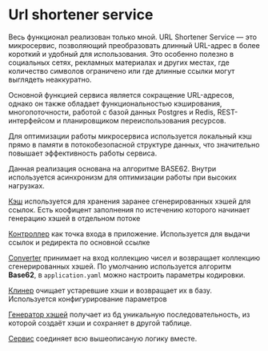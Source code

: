 # Url shortener service
Весь функционал реализован только мной. URL Shortener Service — это микросервис, позволяющий преобразовать длинный URL-адрес в более короткий и удобный для использования. Это особенно полезно в социальных сетях, рекламных материалах и других местах, где количество символов ограничено или где длинные ссылки могут выглядеть неаккуратно.

Основной функцией сервиса является сокращение URL-адресов, однако он также обладает функциональностью кэширования, многопоточности, работой с базой данных Postgres и Redis, REST-интерфейсом и планировщиком переиспользования ресурсов.

Для оптимизации работы микросервиса используется локальный кэш прямо в памяти в потокобезопасной структуре данных, что значительно повышает эффективность работы сервиса.

Данная реализация основана на алгоритме BASE62. Внутри используется асинхронизм для оптимизации работы при высоких нагрузках.

[Кэш](https://github.com/CorporationX/url_shortener_service/blob/dragon-master-bc3-BJS2-6686/src/main/java/faang/school/urlshortenerservice/cache/HashCache.java) используется для хранения заранее сгенерированных хэшей для ссылок. Есть коофицент заполнения по истечению которого начинает генерацию хэшей в отдельном потоке

[Контроллер](https://github.com/CorporationX/url_shortener_service/blob/dragon-master-bc3-BJS2-6686/src/main/java/faang/school/urlshortenerservice/controller/UrlController.java) как точка входа в приложение. Используется для выдачи ссылок и редиректа по основной ссылке

[Converter](https://github.com/CorporationX/url_shortener_service/blob/dragon-master-bc3-BJS2-6686/src/main/java/faang/school/urlshortenerservice/encoder/Converter.java) принимает на вход коллекцию чисел и возвращает коллекцию сгенерированных хэшей. По умолчанию используется алгоритм **Base62**, в `application.yaml` можно настроить параметры кодировки.

[Клинер](https://github.com/CorporationX/url_shortener_service/blob/dragon-master-bc3-BJS2-6686/src/main/java/faang/school/urlshortenerservice/service/HashService.java) очищает устаревшие хэши и возвращает их в базу. Используется конфигурирование параметров

[Генератор хэшей](https://github.com/CorporationX/url_shortener_service/blob/dragon-master-bc3-BJS2-6686/src/main/java/faang/school/urlshortenerservice/generator/HashGenerator.java) получает из бд уникальную последовательность, из которой создаёт хэши и сохраняет в другой таблице.

[Сервис](https://github.com/CorporationX/url_shortener_service/blob/dragon-master-bc3-BJS2-6686/src/main/java/faang/school/urlshortenerservice/service/UrlService.java) соединяет всю вышеописаную логику вместе.